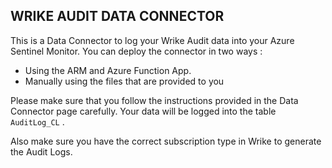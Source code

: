 ## **WRIKE AUDIT DATA CONNECTOR**

This is a Data Connector to log your Wrike Audit data into your Azure Sentinel Monitor.
You can deploy the connector in two ways :
* Using the ARM and Azure Function App.
* Manually using the files that are provided to you

Please make sure that you follow the instructions provided in the Data Connector page carefully.
Your data will be logged into the table `AuditLog_CL` .

Also make sure you have the correct subscription type in Wrike to generate the Audit Logs.
